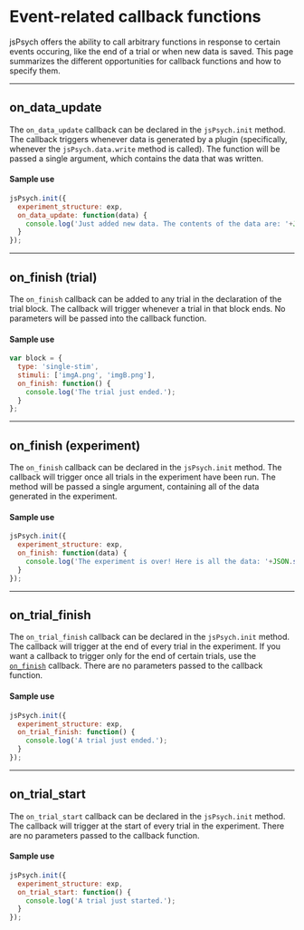 # Event-related callback functions

jsPsych offers the ability to call arbitrary functions in response to certain events occuring, like the end of a trial or when new data is saved. This page summarizes the different opportunities for callback functions and how to specify them.

---

## on_data_update

The `on_data_update` callback can be declared in the `jsPsych.init` method. The callback triggers whenever data is generated by a plugin (specifically, whenever the `jsPsych.data.write` method is called). The function will be passed a single argument, which contains the data that was written.

#### Sample use
```javascript
jsPsych.init({
  experiment_structure: exp,
  on_data_update: function(data) {
    console.log('Just added new data. The contents of the data are: '+JSON.stringify(data));
  }
});
```
---

## on_finish (trial)

The `on_finish` callback can be added to any trial in the declaration of the trial block. The callback will trigger whenever a trial in that block ends. No parameters will be passed into the callback function.

#### Sample use
```javascript
var block = {
  type: 'single-stim',
  stimuli: ['imgA.png', 'imgB.png'],
  on_finish: function() { 
    console.log('The trial just ended.');
  }
};
```
---

## on_finish (experiment)

The `on_finish` callback can be declared in the `jsPsych.init` method. The callback will trigger once all trials in the experiment have been run. The method will be passed a single argument, containing all of the data generated in the experiment. 

#### Sample use
```javascript
jsPsych.init({
  experiment_structure: exp,
  on_finish: function(data) {
    console.log('The experiment is over! Here is all the data: '+JSON.stringify(data));
  }
});
```

---

## on_trial_finish 

The `on_trial_finish` callback can be declared in the `jsPsych.init` method. The callback will trigger at the end of every trial in the experiment. If you want a callback to trigger only for the end of certain trials, use the [`on_finish`](#onfinishtrial) callback. There are no parameters passed to the callback function.

#### Sample use
```javascript
jsPsych.init({
  experiment_structure: exp,
  on_trial_finish: function() {
    console.log('A trial just ended.');
  }
});
```
---

## on_trial_start

The `on_trial_start` callback can be declared in the `jsPsych.init` method. The callback will trigger at the start of every trial in the experiment. There are no parameters passed to the callback function.

#### Sample use
```javascript
jsPsych.init({
  experiment_structure: exp,
  on_trial_start: function() {
    console.log('A trial just started.');
  }
});
```
